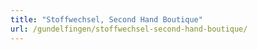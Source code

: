 ```yaml
---
title: "Stoffwechsel, Second Hand Boutique"
url: /gundelfingen/stoffwechsel-second-hand-boutique/
---
```

